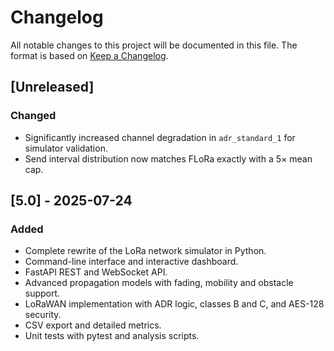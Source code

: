 # Changelog

All notable changes to this project will be documented in this file.
The format is based on [Keep a Changelog](https://keepachangelog.com/en/1.0.0/).

## [Unreleased]

### Changed
- Significantly increased channel degradation in `adr_standard_1` for simulator validation.
- Send interval distribution now matches FLoRa exactly with a 5× mean cap.

## [5.0] - 2025-07-24
### Added
- Complete rewrite of the LoRa network simulator in Python.
- Command-line interface and interactive dashboard.
- FastAPI REST and WebSocket API.
- Advanced propagation models with fading, mobility and obstacle support.
- LoRaWAN implementation with ADR logic, classes B and C, and AES-128 security.
- CSV export and detailed metrics.
- Unit tests with pytest and analysis scripts.

